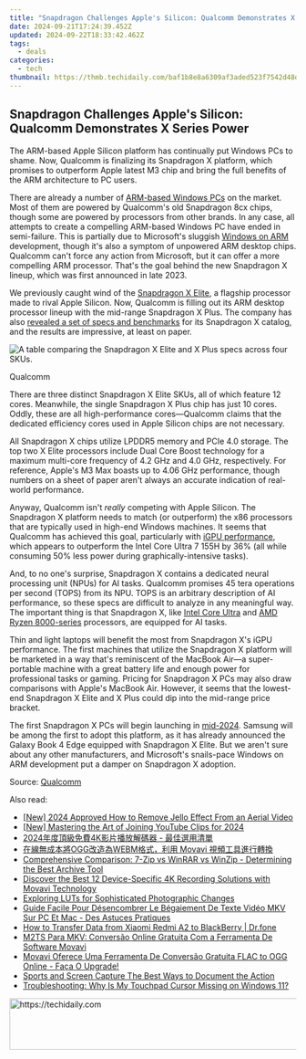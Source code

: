 ```yaml
---
title: "Snapdragon Challenges Apple's Silicon: Qualcomm Demonstrates X Series Power"
date: 2024-09-21T17:24:39.452Z
updated: 2024-09-22T18:33:42.462Z
tags:
  - deals
categories:
  - tech
thumbnail: https://thmb.techidaily.com/baf1b8e8a6309af3aded523f7542d48deabc8aba1c589761259a11d60427bc88.jpg
---
```


## Snapdragon Challenges Apple's Silicon: Qualcomm Demonstrates X Series Power

The ARM-based Apple Silicon platform has continually put Windows PCs to shame. Now, Qualcomm is finalizing its Snapdragon X platform, which promises to outperform Apple latest M3 chip and bring the full benefits of the ARM architecture to PC users.

 There are already a number of [ARM-based Windows PCs](https://android-transfer.techidaily.com/how-to-transfer-photos-from-vivo-v29-to-new-android-drfone-by-drfone-transfer-from-android-transfer-from-android/) on the market. Most of them are powered by Qualcomm's old Snapdragon 8cx chips, though some are powered by processors from other brands. In any case, all attempts to create a compelling ARM-based Windows PC have ended in semi-failure. This is partially due to Microsoft's sluggish [Windows on ARM](https://fox-http.techidaily.com/essential-list-best-microphones-for-4k-ultra-hd/) development, though it's also a symptom of unpowered ARM desktop chips. Qualcomm can't force any action from Microsoft, but it can offer a more compelling ARM processor. That's the goal behind the new Snapdragon X lineup, which was first announced in late 2023.

 We previously caught wind of the [Snapdragon X Elite](https://fox-direct.techidaily.com/2024-approved-economical-sky-craftsmen-top-5-budget-friendly-drones/), a flagship processor made to rival Apple Silicon. Now, Qualcomm is filling out its ARM desktop processor lineup with the mid-range Snapdragon X Plus. The company has also [revealed a set of specs and benchmarks](https://www.qualcomm.com/news/releases/2024/04/qualcomm-continues-to-disrupt-the-pc-industry-with-the-addition-) for its Snapdragon X catalog, and the results are impressive, at least on paper.

![A table comparing the Snapdragon X Elite and X Plus specs across four SKUs.](https://static1.howtogeekimages.com/wordpress/wp-content/uploads/2024/04/screenshot-2024-04-24-at-1-55-25-pm.png) 

Qualcomm

 There are three distinct Snapdragon X Elite SKUs, all of which feature 12 cores. Meanwhile, the single Snapdragon X Plus chip has just 10 cores. Oddly, these are all high-performance cores—Qualcomm claims that the dedicated efficiency cores used in Apple Silicon chips are not necessary.

 All Snapdragon X chips utilize LPDDR5 memory and PCIe 4.0 storage. The top two X Elite processors include Dual Core Boost technology for a maximum multi-core frequency of 4.2 GHz and 4.0 GHz, respectively. For reference, Apple's M3 Max boasts up to 4.06 GHz performance, though numbers on a sheet of paper aren't always an accurate indication of real-world performance.

 Anyway, Qualcomm isn't _really_ competing with Apple Silicon. The Snapdragon X platform needs to match (or outperform) the x86 processors that are typically used in high-end Windows machines. It seems that Qualcomm has achieved this goal, particularly with [iGPU performance](https://videocardz.com/newz/qualcomm-snapdragon-x-plus-specifications-and-performance-leak-out), which appears to outperform the Intel Core Ultra 7 155H by 36% (all while consuming 50% less power during graphically-intensive tasks).

 And, to no one's surprise, Snapdragon X contains a dedicated neural processing unit (NPUs) for AI tasks. Qualcomm promises 45 tera operations per second (TOPS) from its NPU. TOPS is an arbitrary description of AI performance, so these specs are difficult to analyze in any meaningful way. The important thing is that Snapdragon X, like [Intel Core Ultra](https://facebook-video-content.techidaily.com/elevate-your-profiles-visual-appeal-for-2024/) and [AMD Ryzen 8000-series](https://facebook-videos.techidaily.com/2024-approved-mastery-in-muting-facebook-videos-mobilelaptop/) processors, are equipped for AI tasks.

 Thin and light laptops will benefit the most from Snapdragon X's iGPU performance. The first machines that utilize the Snapdragon X platform will be marketed in a way that's reminiscent of the MacBook Air—a super-portable machine with a great battery life and enough power for professional tasks or gaming. Pricing for Snapdragon X PCs may also draw comparisons with Apple's MacBook Air. However, it seems that the lowest-end Snapdragon X Elite and X Plus could dip into the mid-range price bracket.

 The first Snapdragon X PCs will begin launching in [mid-2024](https://screen-video-capture.techidaily.com/updated-premier-manual-leveraging-mobizens-full-potential-for-mobile-capture-for-2024/). Samsung will be among the first to adopt this platform, as it has already announced the Galaxy Book 4 Edge equipped with Snapdragon X Elite. But we aren't sure about any other manufacturers, and Microsoft's snails-pace Windows on ARM development put a damper on Snapdragon X adoption.

 Source: [Qualcomm](https://www.qualcomm.com/news/releases/2024/04/qualcomm-continues-to-disrupt-the-pc-industry-with-the-addition-)

<ins class="adsbygoogle"
     style="display:block"
     data-ad-format="autorelaxed"
     data-ad-client="ca-pub-7571918770474297"
     data-ad-slot="1223367746"></ins>

<ins class="adsbygoogle"
     style="display:block"
     data-ad-client="ca-pub-7571918770474297"
     data-ad-slot="8358498916"
     data-ad-format="auto"
     data-full-width-responsive="true"></ins>

<span class="atpl-alsoreadstyle">Also read:</span>
<div><ul>
<li><a href="https://fox-http.techidaily.com/new-2024-approved-how-to-remove-jello-effect-from-an-aerial-video/"><u>[New] 2024 Approved How to Remove Jello Effect From an Aerial Video</u></a></li>
<li><a href="https://youtube-data.techidaily.com/astering-the-art-of-joining-youtube-clips-for-2024/"><u>[New] Mastering the Art of Joining YouTube Clips for 2024</u></a></li>
<li><a href="https://some-tips.techidaily.com/20244k/"><u>2024年度頂級免費4K影片播放解碼器 - 最佳選用清單</u></a></li>
<li><a href="https://some-tips.techidaily.com/1726221246263-oggwebm-movavi/"><u>在線無成本將OGG改造為WEBM格式，利用 Movavi 視頻工具進行轉換</u></a></li>
<li><a href="https://some-tips.techidaily.com/comprehensive-comparison-7-zip-vs-winrar-vs-winzip-determining-the-best-archive-tool/"><u>Comprehensive Comparison: 7-Zip vs WinRAR vs WinZip - Determining the Best Archive Tool</u></a></li>
<li><a href="https://some-tips.techidaily.com/discover-the-best-12-device-specific-4k-recording-solutions-with-movavi-technology/"><u>Discover the Best 12 Device-Specific 4K Recording Solutions with Movavi Technology</u></a></li>
<li><a href="https://fox-direct.techidaily.com/exploring-luts-for-sophisticated-photographic-changes/"><u>Exploring LUTs for Sophisticated Photographic Changes</u></a></li>
<li><a href="https://techtrends.techidaily.com/guide-facile-pour-desencombrer-le-begaiement-de-texte-video-mkv-sur-pc-et-mac-des-astuces-pratiques/"><u>Guide Facile Pour Désencombrer Le Bégaiement De Texte Vidéo MKV Sur PC Et Mac - Des Astuces Pratiques</u></a></li>
<li><a href="https://android-transfer.techidaily.com/how-to-transfer-data-from-xiaomi-redmi-a2-to-blackberry-drfone-by-drfone-transfer-from-android-transfer-from-android/"><u>How to Transfer Data from Xiaomi Redmi A2 to BlackBerry | Dr.fone</u></a></li>
<li><a href="https://some-tips.techidaily.com/m2ts-para-mkv-conversao-online-gratuita-com-a-ferramenta-de-software-movavi/"><u>M2TS Para MKV: Conversão Online Gratuita Com a Ferramenta De Software Movavi</u></a></li>
<li><a href="https://some-tips.techidaily.com/movavi-oferece-uma-ferramenta-de-conversao-gratuita-flac-to-ogg-online-faca-o-upgrade/"><u>Movavi Oferece Uma Ferramenta De Conversão Gratuita FLAC to OGG Online - Faça O Upgrade!</u></a></li>
<li><a href="https://screen-capture.techidaily.com/sports-and-screen-capture-the-best-ways-to-document-the-action/"><u>Sports and Screen Capture The Best Ways to Document the Action</u></a></li>
<li><a href="https://common-error.techidaily.com/troubleshooting-why-is-my-touchpad-cursor-missing-on-windows-11/"><u>Troubleshooting: Why Is My Touchpad Cursor Missing on Windows 11?</u></a></li>
</ul></div>

<!-- affiliate ads begin -->
<a href="https://appsumo.8odi.net/c/5597632/2082541/7443" target="_top" id="2082541">
  <img src="//a.impactradius-go.com/display-ad/7443-2082541" border="0" alt="https://techidaily.com" width="728" height="90"/>
</a>
<img height="0" width="0" src="https://appsumo.8odi.net/i/5597632/2082541/7443" style="position:absolute;visibility:hidden;" border="0" />
<!-- affiliate ads end -->


